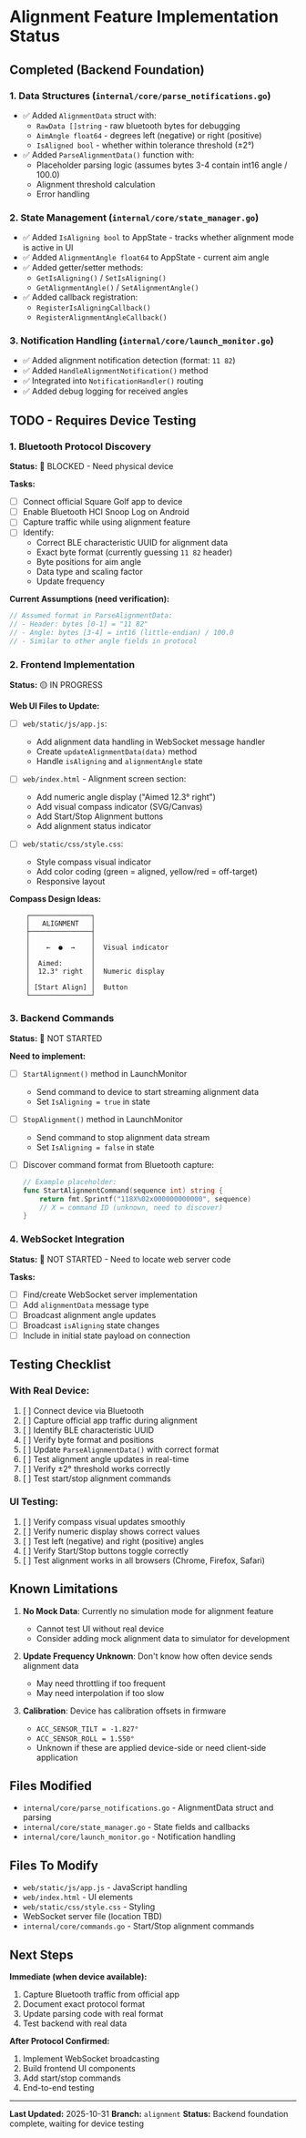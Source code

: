 # Alignment Feature Implementation Status

## Completed (Backend Foundation)

###  1. Data Structures (`internal/core/parse_notifications.go`)
- ✅ Added `AlignmentData` struct with:
  - `RawData []string` - raw bluetooth bytes for debugging
  - `AimAngle float64` - degrees left (negative) or right (positive)
  - `IsAligned bool` - whether within tolerance threshold (±2°)
- ✅ Added `ParseAlignmentData()` function with:
  - Placeholder parsing logic (assumes bytes 3-4 contain int16 angle / 100.0)
  - Alignment threshold calculation
  - Error handling

### 2. State Management (`internal/core/state_manager.go`)
- ✅ Added `IsAligning bool` to AppState - tracks whether alignment mode is active in UI
- ✅ Added `AlignmentAngle float64` to AppState - current aim angle
- ✅ Added getter/setter methods:
  - `GetIsAligning()` / `SetIsAligning()`
  - `GetAlignmentAngle()` / `SetAlignmentAngle()`
- ✅ Added callback registration:
  - `RegisterIsAligningCallback()`
  - `RegisterAlignmentAngleCallback()`

### 3. Notification Handling (`internal/core/launch_monitor.go`)
- ✅ Added alignment notification detection (format: `11 82`)
- ✅ Added `HandleAlignmentNotification()` method
- ✅ Integrated into `NotificationHandler()` routing
- ✅ Added debug logging for received angles

## TODO - Requires Device Testing

### 1. Bluetooth Protocol Discovery
**Status:** 🔴 BLOCKED - Need physical device

**Tasks:**
- [ ] Connect official Square Golf app to device
- [ ] Enable Bluetooth HCI Snoop Log on Android
- [ ] Capture traffic while using alignment feature
- [ ] Identify:
  - Correct BLE characteristic UUID for alignment data
  - Exact byte format (currently guessing `11 82` header)
  - Byte positions for aim angle
  - Data type and scaling factor
  - Update frequency

**Current Assumptions (need verification):**
```go
// Assumed format in ParseAlignmentData:
// - Header: bytes [0-1] = "11 82"
// - Angle: bytes [3-4] = int16 (little-endian) / 100.0
// - Similar to other angle fields in protocol
```

### 2. Frontend Implementation
**Status:** 🟡 IN PROGRESS

**Web UI Files to Update:**
- [ ] `web/static/js/app.js`:
  - Add alignment data handling in WebSocket message handler
  - Create `updateAlignmentData(data)` method
  - Handle `isAligning` and `alignmentAngle` state

- [ ] `web/index.html` - Alignment screen section:
  - Add numeric angle display ("Aimed 12.3° right")
  - Add visual compass indicator (SVG/Canvas)
  - Add Start/Stop Alignment buttons
  - Add alignment status indicator

- [ ] `web/static/css/style.css`:
  - Style compass visual indicator
  - Add color coding (green = aligned, yellow/red = off-target)
  - Responsive layout

**Compass Design Ideas:**
```
    ┌───────────────┐
    │   ALIGNMENT   │
    ├───────────────┤
    │               │
    │    ←  ●  →    │  Visual indicator
    │               │
    │  Aimed:       │
    │  12.3° right  │  Numeric display
    │               │
    │ [Start Align] │  Button
    └───────────────┘
```

### 3. Backend Commands
**Status:** 🔴 NOT STARTED

**Need to implement:**
- [ ] `StartAlignment()` method in LaunchMonitor
  - Send command to device to start streaming alignment data
  - Set `IsAligning = true` in state

- [ ] `StopAlignment()` method in LaunchMonitor
  - Send command to stop alignment data stream
  - Set `IsAligning = false` in state

- [ ] Discover command format from Bluetooth capture:
  ```go
  // Example placeholder:
  func StartAlignmentCommand(sequence int) string {
      return fmt.Sprintf("118X%02x000000000000", sequence)
      // X = command ID (unknown, need to discover)
  }
  ```

### 4. WebSocket Integration
**Status:** 🔴 NOT STARTED - Need to locate web server code

**Tasks:**
- [ ] Find/create WebSocket server implementation
- [ ] Add `alignmentData` message type
- [ ] Broadcast alignment angle updates
- [ ] Broadcast `isAligning` state changes
- [ ] Include in initial state payload on connection

## Testing Checklist

### With Real Device:
1. [ ] Connect device via Bluetooth
2. [ ] Capture official app traffic during alignment
3. [ ] Identify BLE characteristic UUID
4. [ ] Verify byte format and positions
5. [ ] Update `ParseAlignmentData()` with correct format
6. [ ] Test alignment angle updates in real-time
7. [ ] Verify ±2° threshold works correctly
8. [ ] Test start/stop alignment commands

### UI Testing:
1. [ ] Verify compass visual updates smoothly
2. [ ] Verify numeric display shows correct values
3. [ ] Test left (negative) and right (positive) angles
4. [ ] Verify Start/Stop buttons toggle correctly
5. [ ] Test alignment works in all browsers (Chrome, Firefox, Safari)

## Known Limitations

1. **No Mock Data**: Currently no simulation mode for alignment feature
   - Cannot test UI without real device
   - Consider adding mock alignment data to simulator for development

2. **Update Frequency Unknown**: Don't know how often device sends alignment data
   - May need throttling if too frequent
   - May need interpolation if too slow

3. **Calibration**: Device has calibration offsets in firmware
   - `ACC_SENSOR_TILT = -1.827°`
   - `ACC_SENSOR_ROLL = 1.550°`
   - Unknown if these are applied device-side or need client-side application

## Files Modified

- `internal/core/parse_notifications.go` - AlignmentData struct and parsing
- `internal/core/state_manager.go` - State fields and callbacks
- `internal/core/launch_monitor.go` - Notification handling

## Files To Modify

- `web/static/js/app.js` - JavaScript handling
- `web/index.html` - UI elements
- `web/static/css/style.css` - Styling
- WebSocket server file (location TBD)
- `internal/core/commands.go` - Start/Stop alignment commands

## Next Steps

**Immediate (when device available):**
1. Capture Bluetooth traffic from official app
2. Document exact protocol format
3. Update parsing code with real format
4. Test backend with real data

**After Protocol Confirmed:**
1. Implement WebSocket broadcasting
2. Build frontend UI components
3. Add start/stop commands
4. End-to-end testing

---

**Last Updated:** 2025-10-31
**Branch:** `alignment`
**Status:** Backend foundation complete, waiting for device testing
